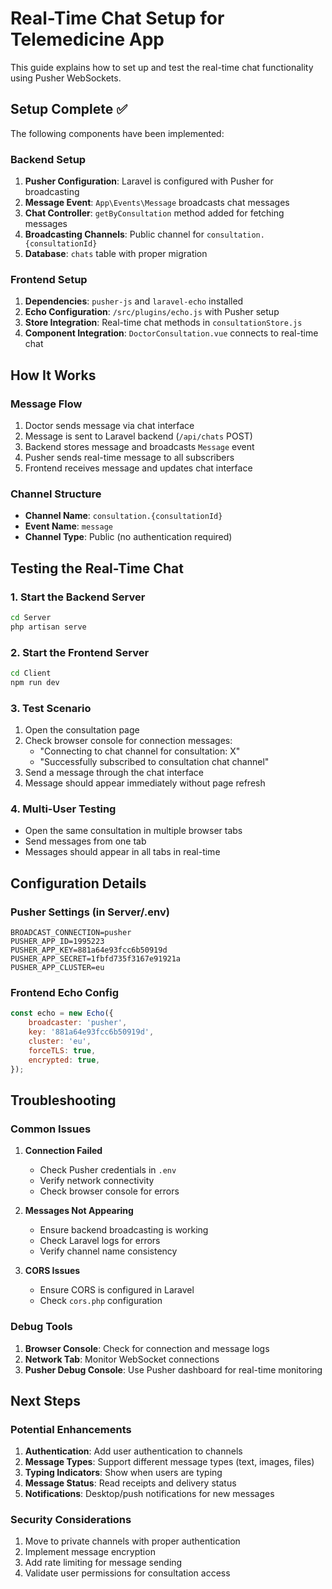 # Real-Time Chat Setup for Telemedicine App

This guide explains how to set up and test the real-time chat functionality using Pusher WebSockets.

## Setup Complete ✅

The following components have been implemented:

### Backend Setup
1. **Pusher Configuration**: Laravel is configured with Pusher for broadcasting
2. **Message Event**: `App\Events\Message` broadcasts chat messages
3. **Chat Controller**: `getByConsultation` method added for fetching messages
4. **Broadcasting Channels**: Public channel for `consultation.{consultationId}`
5. **Database**: `chats` table with proper migration

### Frontend Setup
1. **Dependencies**: `pusher-js` and `laravel-echo` installed
2. **Echo Configuration**: `/src/plugins/echo.js` with Pusher setup
3. **Store Integration**: Real-time chat methods in `consultationStore.js`
4. **Component Integration**: `DoctorConsultation.vue` connects to real-time chat

## How It Works

### Message Flow
1. Doctor sends message via chat interface
2. Message is sent to Laravel backend (`/api/chats` POST)
3. Backend stores message and broadcasts `Message` event
4. Pusher sends real-time message to all subscribers
5. Frontend receives message and updates chat interface

### Channel Structure
- **Channel Name**: `consultation.{consultationId}`
- **Event Name**: `message`
- **Channel Type**: Public (no authentication required)

## Testing the Real-Time Chat

### 1. Start the Backend Server
```bash
cd Server
php artisan serve
```

### 2. Start the Frontend Server
```bash
cd Client
npm run dev
```

### 3. Test Scenario
1. Open the consultation page
2. Check browser console for connection messages:
   - "Connecting to chat channel for consultation: X"
   - "Successfully subscribed to consultation chat channel"
3. Send a message through the chat interface
4. Message should appear immediately without page refresh

### 4. Multi-User Testing
- Open the same consultation in multiple browser tabs
- Send messages from one tab
- Messages should appear in all tabs in real-time

## Configuration Details

### Pusher Settings (in Server/.env)
```
BROADCAST_CONNECTION=pusher
PUSHER_APP_ID=1995223
PUSHER_APP_KEY=881a64e93fcc6b50919d
PUSHER_APP_SECRET=1fbfd735f3167e91921a
PUSHER_APP_CLUSTER=eu
```

### Frontend Echo Config
```javascript
const echo = new Echo({
    broadcaster: 'pusher',
    key: '881a64e93fcc6b50919d',
    cluster: 'eu',
    forceTLS: true,
    encrypted: true,
});
```

## Troubleshooting

### Common Issues

1. **Connection Failed**
   - Check Pusher credentials in `.env`
   - Verify network connectivity
   - Check browser console for errors

2. **Messages Not Appearing**
   - Ensure backend broadcasting is working
   - Check Laravel logs for errors
   - Verify channel name consistency

3. **CORS Issues**
   - Ensure CORS is configured in Laravel
   - Check `cors.php` configuration

### Debug Tools

1. **Browser Console**: Check for connection and message logs
2. **Network Tab**: Monitor WebSocket connections
3. **Pusher Debug Console**: Use Pusher dashboard for real-time monitoring

## Next Steps

### Potential Enhancements
1. **Authentication**: Add user authentication to channels
2. **Message Types**: Support different message types (text, images, files)
3. **Typing Indicators**: Show when users are typing
4. **Message Status**: Read receipts and delivery status
5. **Notifications**: Desktop/push notifications for new messages

### Security Considerations
1. Move to private channels with proper authentication
2. Implement message encryption
3. Add rate limiting for message sending
4. Validate user permissions for consultation access

